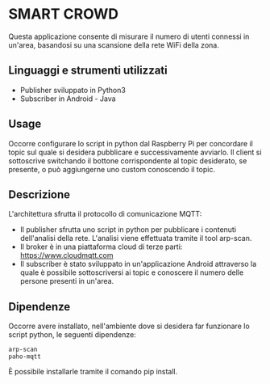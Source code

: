 # SMART CROWD

Questa applicazione consente di misurare il numero di utenti connessi in un'area, basandosi su una scansione della rete WiFi della zona.


## Linguaggi e strumenti utilizzati
* Publisher sviluppato in Python3
* Subscriber in Android - Java


## Usage
Occorre configurare lo script in python dal Raspberry Pi per concordare il topic sul quale si desidera pubblicare e successivamente avviarlo.
Il client si sottoscrive switchando il bottone corrispondente al topic desiderato, se presente, o può aggiungerne uno custom conoscendo il topic.

## Descrizione

L'architettura sfrutta il protocollo di comunicazione MQTT:
* Il publisher sfrutta uno script in python per pubblicare i contenuti dell'analisi della rete. L'analisi viene effettuata tramite il tool arp-scan.
* Il broker è in una piattaforma cloud di terze parti: https://www.cloudmqtt.com
* Il subscriber è stato sviluppato in un'applicazione Android attraverso la quale è possibile sottoscriversi ai topic e conoscere il numero delle persone presenti in un'area.

## Dipendenze
Occorre avere installato, nell'ambiente dove si desidera far funzionare lo script python, le seguenti dipendenze:
```
arp-scan
paho-mqtt
```
È possibile installarle tramite il comando pip install.
